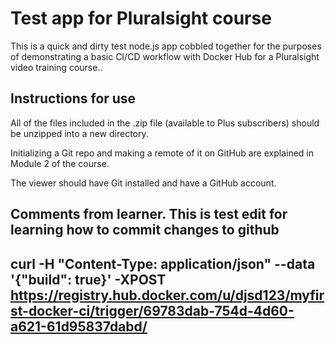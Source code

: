 # Test app for Pluralsight course

This is a quick and dirty test node.js app cobbled together for the purposes of demonstrating a basic CI/CD workflow with Docker Hub for a Pluralsight video training course..

## Instructions for use

All of the files included in the .zip file (available to Plus subscribers) should be unzipped into a new directory.

Initializing a Git repo and making a remote of it on GitHub are explained in Module 2 of the course.

The viewer should have Git installed and have a GitHub account.

## Comments from learner. This is test edit for learning how to commit changes to github

## curl -H "Content-Type: application/json" --data '{"build": true}' -XPOST https://registry.hub.docker.com/u/djsd123/myfirst-docker-ci/trigger/69783dab-754d-4d60-a621-61d95837dabd/

